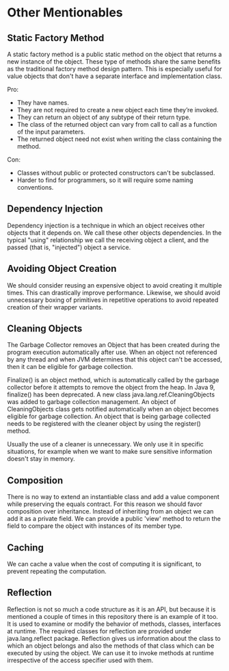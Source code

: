 # Other Mentionables

## Static Factory Method
A static factory method is a public static method on the object that returns a new instance of the object.
These type of methods share the same benefits as the traditional factory method design pattern.
This is especially useful for value objects that don't have a separate interface and implementation class.

Pro:
- They have names.
- They are not required to create a new object each time they’re invoked.
- They can return an object of any subtype of their return type.
- The class of the returned object can vary from call to call as a function of the input parameters.
- The returned object need not exist when writing the class containing the method.

Con:
- Classes without public or protected constructors can't be subclassed.
- Harder to find for programmers, so it will require some naming conventions.

## Dependency Injection
Dependency injection is a technique in which an object receives other objects that it depends on.
We call these other objects dependencies. In the typical "using" relationship we call the receiving object
a client, and the passed (that is, "injected") object a service.

## Avoiding Object Creation
We should consider reusing an expensive object to avoid creating it multiple times. This can drastically improve performance.
Likewise, we should avoid unnecessary boxing of primitives in repetitive operations to avoid repeated creation of their wrapper variants.

## Cleaning Objects
The Garbage Collector removes an Object that has been created during the program execution automatically after use.
When an object not referenced by any thread and when JVM determines that this object can't be accessed, then it can be eligible for garbage collection.

Finalize() is an object method, which is automatically called by the garbage collector before it attempts to remove the object from the heap.
In Java 9, finalize() has been deprecated. A new class java.lang.ref.CleaningObjects was added to garbage collection management.
An object of CleaningObjects class gets notified automatically when an object becomes eligible for garbage collection.
An object that is being garbage collected needs to be registered with the cleaner object by using the register() method.

Usually the use of a cleaner is unnecessary. We only use it in specific situations, for example when we want to make sure sensitive information doesn't stay in memory.

## Composition
There is no way to extend an instantiable class and add a value component while preserving the equals contract.
For this reason we should favor composition over inheritance. Instead of inheriting from an object we can add it as a private field.
We can provide a public 'view' method to return the field to compare the object with instances of its member type.

## Caching
We can cache a value when the cost of computing it is significant, to prevent repeating the computation.

## Reflection
Reflection is not so much a code structure as it is an API, but because it is mentioned a couple of times in this repository there is an example of it too.
It is used to examine or modify the behavior of methods, classes, interfaces at runtime. The required classes for reflection are provided under java.lang.reflect package.
Reflection gives us information about the class to which an object belongs and also the methods of that class which can be executed by using the object.
We can use it to invoke methods at runtime irrespective of the access specifier used with them.

